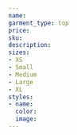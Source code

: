 ```yaml
---
name: 
garment_type: top
price: 
sku: 
description: 
sizes:
- XS
- Small
- Medium
- Large
- XL
styles:
- name: 
  color: 
  image: 
---
```


